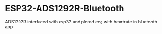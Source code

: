 # ESP32-ADS1292R-Bluetooth
ADS1292R interfaced with esp32 and ploted ecg with heartrate in bluetooth app
